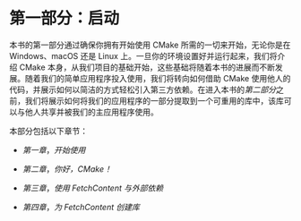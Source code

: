 # 第一部分：启动

本书的第一部分通过确保你拥有开始使用 CMake 所需的一切来开始，无论你是在 Windows、macOS 还是 Linux 上。一旦你的环境设置好并运行起来，我们将介绍 CMake 本身，从我们项目的基础开始，这些基础将随着本书的进展而不断发展。随着我们的简单应用程序投入使用，我们将转向如何借助 CMake 使用他人的代码，并展示如何以简洁的方式轻松引入第三方依赖。在进入本书的*第二部分*之前，我们将展示如何将我们的应用程序的一部分提取到一个可重用的库中，该库可以与他人共享并被我们的主应用程序使用。

本部分包括以下章节：

+   *第一章*，*开始使用*

+   *第二章*，*你好，CMake！*

+   *第三章*，*使用 FetchContent 与外部依赖*

+   *第四章*，*为 FetchContent 创建库*
